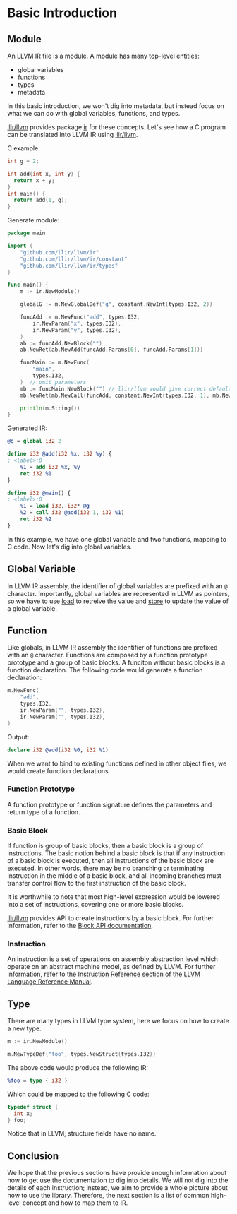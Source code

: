 # Basic Introduction

## Module

An LLVM IR file is a module. A module has many top-level entities:

- global variables
- functions
- types
- metadata

In this basic introduction, we won't dig into metadata, but instead focus on what we can do with global variables, functions, and types.

[llir/llvm](https://github.com/llir/llvm) provides package [ir](https://pkg.go.dev/github.com/llir/llvm/ir?tab=doc) for these concepts. Let's see how a C program can be translated into LLVM IR using [llir/llvm](https://github.com/llir/llvm).

C example:

```c
int g = 2;

int add(int x, int y) {
  return x + y;
}
int main() {
  return add(1, g);
}
```

Generate module:

```go
package main

import (
	"github.com/llir/llvm/ir"
	"github.com/llir/llvm/ir/constant"
	"github.com/llir/llvm/ir/types"
)

func main() {
	m := ir.NewModule()

	globalG := m.NewGlobalDef("g", constant.NewInt(types.I32, 2))

	funcAdd := m.NewFunc("add", types.I32,
		ir.NewParam("x", types.I32),
		ir.NewParam("y", types.I32),
	)
	ab := funcAdd.NewBlock("")
	ab.NewRet(ab.NewAdd(funcAdd.Params[0], funcAdd.Params[1]))

	funcMain := m.NewFunc(
		"main",
		types.I32,
	)  // omit parameters
	mb := funcMain.NewBlock("") // llir/llvm would give correct default name for block without name
	mb.NewRet(mb.NewCall(funcAdd, constant.NewInt(types.I32, 1), mb.NewLoad(types.I32, globalG)))

	println(m.String())
}
```

Generated IR:

```llvm
@g = global i32 2

define i32 @add(i32 %x, i32 %y) {
; <label>:0
	%1 = add i32 %x, %y
	ret i32 %1
}

define i32 @main() {
; <label>:0
	%1 = load i32, i32* @g
	%2 = call i32 @add(i32 1, i32 %1)
	ret i32 %2
}
```

In this example, we have one global variable and two functions, mapping to C code. Now let's dig into global variables.

## Global Variable

In LLVM IR assembly, the identifier of global variables are prefixed with an `@` character.
Importantly, global variables are represented in LLVM as pointers, so we have to use [load](https://pkg.go.dev/github.com/llir/llvm/ir?tab=doc#InstLoad) to retreive the value and [store](https://pkg.go.dev/github.com/llir/llvm/ir?tab=doc#InstStore) to update the value of a global variable.

## Function

Like globals, in LLVM IR assembly the identifier of functions are prefixed with an `@` character. Functions are composed by a function prototype prototype and a group of basic blocks.
A funciton without basic blocks is a function declaration. The following code would generate a function declaration:

```go
m.NewFunc(
    "add",
	types.I32,
    ir.NewParam("", types.I32),
	ir.NewParam("", types.I32),
)
```

Output:

```llvm
declare i32 @add(i32 %0, i32 %1)
```

When we want to bind to existing functions defined in other object files, we would create function declarations.

### Function Prototype

A function prototype or function signature defines the parameters and return type of a function.

### Basic Block

If function is group of basic blocks, then a basic block is a group of instructions. The basic notion behind a basic block is that if any instruction of a basic block is executed, then all instructions of the basic block are executed. In other words, there may be no branching or terminating instruction in the middle of a basic block, and all incoming branches must transfer control flow to the first instruction of the basic block.

It is worthwhile to note that most high-level expression would be lowered into a set of instructions, covering one or more basic blocks.

[llir/llvm](https://github.com/llir/llvm) provides API to create instructions by a basic block.
For further information, refer to the [Block API documentation](https://pkg.go.dev/github.com/llir/llvm/ir?tab=doc#Block).

### Instruction

An instruction is a set of operations on assembly abstraction level which operate on an abstract machine model, as defined by LLVM.
For further information, refer to the [Instruction Reference section of the LLVM Language Reference Manual](https://llvm.org/docs/LangRef.html#instruction-reference).

## Type

There are many types in LLVM type system, here we focus on how to create a new type.

```go
m := ir.NewModule()

m.NewTypeDef("foo", types.NewStruct(types.I32))
```

The above code would produce the following IR:

```llvm
%foo = type { i32 }
```

Which could be mapped to the following C code:

```c
typedef struct {
  int x;
} foo;
```

Notice that in LLVM, structure fields have no name.

## Conclusion

We hope that the previous sections have provide enough information about how to get use the documentation to dig into details.
We will not dig into the details of each instruction; instead, we aim to provide a whole picture about how to use the library.
Therefore, the next section is a list of common high-level concept and how to map them to IR.
